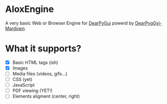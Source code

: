 # AloxEngine
A very basic Web or Browser Engine for [DearPyGui](https://github.com/hoffstadt/DearPyGui) powerd by [DearPygGyi-Mardown](https://github.com/IvanNazaruk/DearPyGui-Markdown).

# What it supports?

- [x] Basic HTML tags (ish)
- [x] Images
- [ ] Media files (videos, gifs...)
- [ ] CSS (yet)
- [ ] JavaScript
- [ ] PDF viewing (YET!)
- [ ] Elements aligment (center, right)
